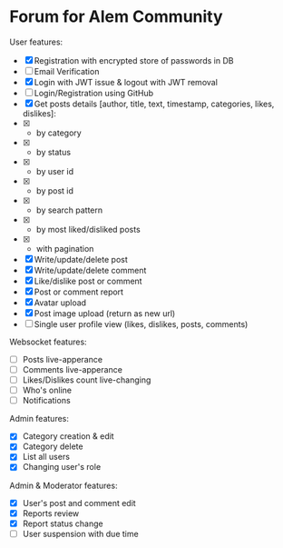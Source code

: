 # Forum for Alem Community

User features:

- [x] Registration with encrypted store of passwords in DB
- [ ] Email Verification
- [x] Login with JWT issue & logout with JWT removal
- [ ] Login/Registration using GitHub
- [x] Get posts details [author, title, text, timestamp, categories, likes, dislikes]:
- [x] - by category
- [x] - by status
- [x] - by user id
- [x] - by post id
- [x] - by search pattern
- [x] - by most liked/disliked posts
- [x] - with pagination
- [x] Write/update/delete post
- [x] Write/update/delete comment
- [x] Like/dislike post or comment
- [x] Post or comment report
- [x] Avatar upload
- [x] Post image upload (return as new url)
- [ ] Single user profile view (likes, dislikes, posts, comments)

Websocket features:

- [ ] Posts live-apperance
- [ ] Comments live-apperance
- [ ] Likes/Dislikes count live-changing
- [ ] Who's online
- [ ] Notifications

Admin features:

- [x] Category creation & edit
- [x] Category delete
- [x] List all users
- [x] Changing user's role

Admin & Moderator features:

- [x] User's post and comment edit
- [x] Reports review
- [x] Report status change
- [ ] User suspension with due time
